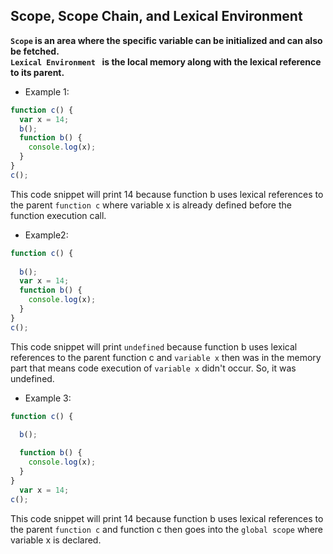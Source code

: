 ## Scope, Scope Chain, and Lexical Environment
**```Scope``` is an area where the specific variable can be initialized and can also be fetched.** <br>
**```Lexical Environment ``` is the local memory along with the lexical reference to its parent.**

- Example 1:  
``` js
function c() {
  var x = 14;
  b();
  function b() {
    console.log(x);
  }
}
c();

```
This code snippet will print 14 because function b uses lexical references to the parent ```function c``` where variable x is already defined before the function execution call.
- Example2: 
``` js
function c() {
 
  b();
  var x = 14;
  function b() {
    console.log(x);
  }
}
c();

```
This code snippet will print ```undefined``` because function b uses lexical references to the parent function c and ```variable x``` then was in the memory part that means code execution of ```variable x``` didn't occur. So, it was undefined.

- Example 3:
``` js
function c() {
 
  b();

  function b() {
    console.log(x);
  }
}
  var x = 14;
c();
```
 This code snippet will print 14 because function b uses lexical references to the parent ```function c``` and function c then goes into the ```global scope``` 
 where variable x is declared.
